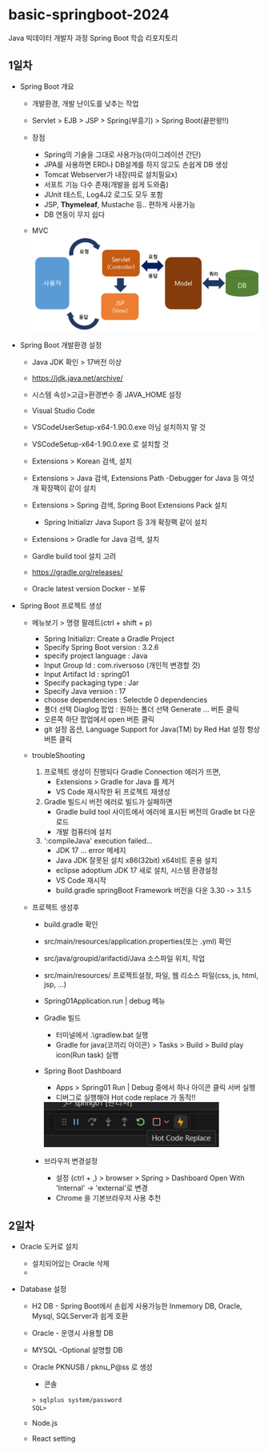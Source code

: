 # basic-springboot-2024
 Java 빅데이터 개발자 과정 Spring Boot 학습 리포지토리

## 1일차
- Spring Boot 개요
    - 개발환경, 개발 난이도를 낮추는 작업
    - Servlet > EJB > JSP > Spring(부흥기) > Spring Boot(끝판왕!!)
    - 장점
        - Spring의 기술을 그대로 사용가능(마이그레이션 간단)
        - JPA를 사용하면 ERD나 DB설계를 하지 않고도 손쉽게 DB 생성
        - Tomcat Webserver가 내장(따로 설치필요x)
        - 서포트 기능 다수 존재(개발을 쉽게 도와줌)
        - JUnit 테스트, Log4J2 로그도 모두 포함
        - JSP, **Thymeleaf**, Mustache 등.. 편하게 사용가능
        - DB 연동이 무지 쉽다

    - MVC
        <img src="https://raw.githubusercontent.com/riversoso/basic-springboot-2024/main/images/sp002.png" width="730">

- Spring Boot 개발환경 설정
    - Java JDK 확인 > 17버전 이상
	- https://jdk.java.net/archive/
	- 시스템 속성>고급>환경변수 중 JAVA_HOME 설정

    - Visual Studio Code
	- VSCodeUserSetup-x64-1.90.0.exe 아님 설치하지 말 것
	- VSCodeSetup-x64-1.90.0.exe 로 설치할 것
	- Extensions > Korean 검색, 설치
	- Extensions > Java 검색, Extensions Path
		-Debugger for Java 등 여섯개 확장팩이 같이 설치
	- Extensions > Spring 검색, Spring Boot Extensions Pack 설치
		- Spring Initializr Java Suport 등 3개 확장팩 같이 설치
	- Extensions > Gradle for Java 검색, 설치
    - Gardle build tool 설치 고려
	- https://gradle.org/releases/
    - Oracle latest version Docker - 보류

- Spring Boot 프로젝트 생성
    - 메뉴보기 > 명령 팔레트(ctrl + shift + p)
        - Spring Initializr: Create a Gradle Project
        - Specify Spring Boot version : 3.2.6
        - specify project language : Java
        - Input Group Id : com.riversoso (개인적 변경할 것)
        - Input Artifact Id : spring01
        - Specify packaging type : Jar
        - Specify Java version : 17
        - choose dependencies : Selectde 0 dependencies
        - 폴더 선택 Diaglog 팝업 : 원하는 폴더 선택 Generate ... 버튼 클릭
        - 오른쪽 하단 팝업에서 open 버튼 클릭
        - git 설정 옵션, Language Support for Java(TM) by Red Hat 설정 항상버튼 클릭

    - troubleShooting
        1. 프로젝트 생성이 진행되다 Gradle Connection 에러가 뜨면,
            - Extensions > Gradle for Java 를 제거
            - VS Code 재시작한 뒤 프로젝트 재생성
        2. Gradle 빌드시 버전 에러로 빌드가 실패하면
            - Gradle build tool 사이트에서 에러에 표시된 버전의 Gradle bt 다운로드
            - 개발 컴퓨터에 설치
        3. ':compileJava' execution failed...
            - JDK 17 ... error 메세지
            - Java JDK 잘못된 설치 x86(32bit) x64비트 혼용 설치
            - eclipse adoptium JDK 17 새로 설치, 시스템 환경설정
            - VS Code 재시작 
            - build.gradle springBoot Framework 버전을 다운 3.30 -> 3.1.5

    
    - 프로젝트 생성후
        - build.gradle 확인
        - src/main/resources/application.properties(또는 .yml) 확인
        - src/java/groupid/arifactid/Java 소스파일 위치, 작업
        - src/main/resources/ 프로젝트설정, 파일, 웹 리소스 파일(css, js, html, jsp, ...)
        - Spring01Application.run | debug 메뉴
        - Gradle 빌드
            - 터미널에서 .\gradlew.bat 실행
            - Gradle for java(코끼리 아이콘) > Tasks > Build > Build play icon(Run task) 실행
        - Spring Boot Dashboard
            - Apps > Spring01 Run | Debug 중에서 하나 아이콘 클릭 서버 실행
            - 디버그로 실행해야 Hot code replace 가 동작!!

            <img src="https://raw.githubusercontent.com/riversoso/basic-springboot-2024/main/images/sp001.png" width="350">
        - 브라우저 변경설정
            - 설정 (ctrl + ,) > browser > Spring > Dashboard Open With 'Internal' -> 'external'로 변경
            - Chrome 을 기본브라우저 사용 추천

## 2일차
- Oracle 도커로 설치
    - 설치되어있는 Oracle 삭제
    -

- Database 설정
    - H2 DB - Spring Boot에서 손쉽게 사용가능한 Inmemory DB, Oracle, Mysql, SQLServer과 쉽게 호환
    - Oracle - 운영시 사용할 DB
    - MYSQL -Optional 설명할 DB
    - Oracle PKNUSB / pknu_P@ss 로 생성
        - 콘솔
        ```shell
        > sqlplus system/password
        SQL>
        ```


    - Node.js
    - React setting